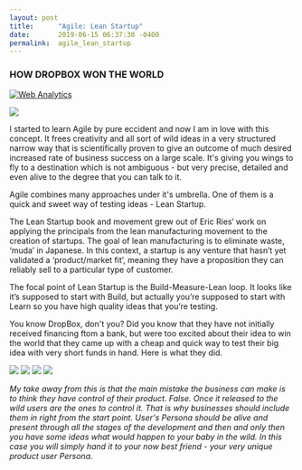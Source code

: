 ```yaml
---
layout: post
title:      "Agile: Lean Startup"
date:       2019-06-15 06:37:30 -0400
permalink:  agile_lean_startup
---
```


### HOW DROPBOX WON THE WORLD
<!-- Default Statcounter code for Hello World
http://olena-ageyeva.com/ -->
<script type="text/javascript">
var sc_project=12025934; 
var sc_invisible=1; 
var sc_security="1da51dae"; 
</script>
<script type="text/javascript"
src="https://www.statcounter.com/counter/counter.js"
async></script>
<noscript><div class="statcounter"><a title="Web Analytics"
href="https://statcounter.com/" target="_blank"><img
class="statcounter"
src="https://c.statcounter.com/12025934/0/1da51dae/1/"
alt="Web Analytics"></a></div></noscript>
<!-- End of Statcounter Code -->

![](https://live.staticflickr.com/65535/48065916981_e4dab5d171.jpg)

I started to learn Agile by pure eccident and now I am in love with this concept. It frees creativity and all sort of wild ideas in a very structured narrow way that is scientifically proven to give an outcome of much desired increased rate of business success on a large scale. It's giving you wings to fly to a destination which is not ambiguous - but very precise, detailed and even alive to the degree that you can talk to it. 

Agile combines many approaches under it's umbrella. One of them is a quick and sweet way of testing ideas - Lean Startup.

The Lean Startup book and movement grew out of Eric Ries‘ work on applying the principals from the lean manufacturing movement to the creation of startups. The goal of lean manufacturing is to eliminate waste, ‘muda’ in Japanese. In this context, a startup is any venture that hasn’t yet validated a ‘product/market fit’, meaning they have a proposition they can reliably sell to a particular type of customer.


The focal point of Lean Startup is the Build-Measure-Lean loop. It looks like it’s supposed to start with Build, but actually you’re supposed to start with Learn so you have high quality ideas that you’re testing.

You know DropBox, don't you? Did you know that they have not initially received financing ftom a bank, but were too excited about their idea to win the world that they came up with a cheap and quick way to test their big idea with very short funds in hand. Here is what they did.

![](https://live.staticflickr.com/65535/48065910366_04e37f6a94_o_d.png)
![](https://live.staticflickr.com/65535/48065959293_0e64a47805_o_d.png)
![](https://live.staticflickr.com/65535/48065959293_0e64a47805_o_d.png)
![](https://live.staticflickr.com/65535/48065960781_9cd3c8a016_o_d.png)

*My take away from this is that the main mistake the business can make is to think they have control of their product. False. Once it released to the wild users are the ones to control it. That is why businesses should include them in right from the start point. User's Persona should be alive and present through all the stages of the development and then and only then you have some ideas what would happen to your baby in the wild. In this case you will simply hand it to your now best friend - your very unique product user Persona.*
